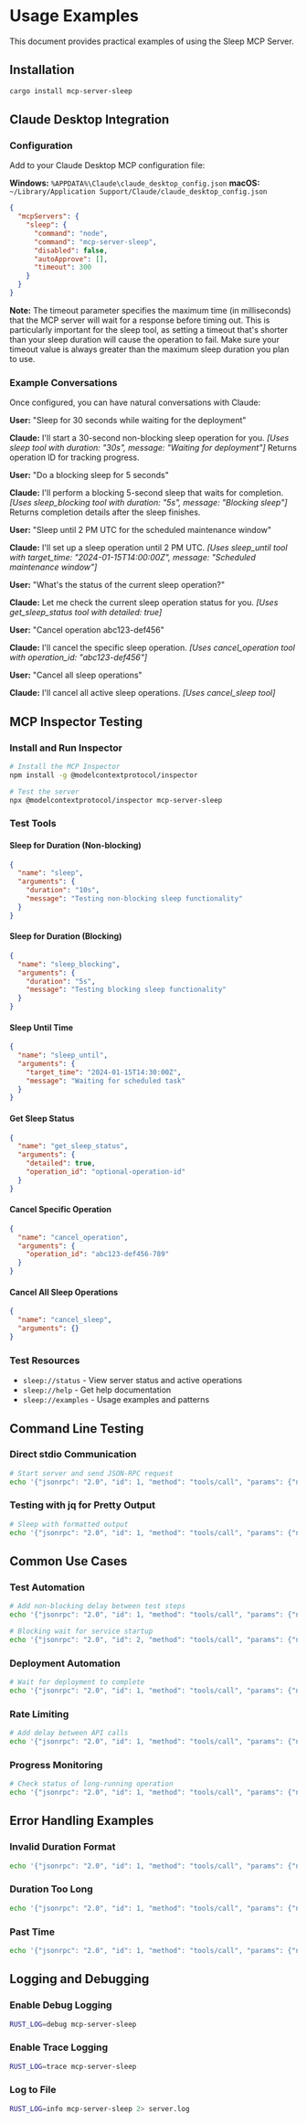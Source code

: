 # Usage Examples

This document provides practical examples of using the Sleep MCP Server.

## Installation

```bash
cargo install mcp-server-sleep
```

## Claude Desktop Integration

### Configuration

Add to your Claude Desktop MCP configuration file:

**Windows:** `%APPDATA%\Claude\claude_desktop_config.json`
**macOS:** `~/Library/Application Support/Claude/claude_desktop_config.json`

```json
{
  "mcpServers": {
    "sleep": {
      "command": "node",
      "command": "mcp-server-sleep",
      "disabled": false,
      "autoApprove": [],
      "timeout": 300
    }
  }
}
```

**Note:** The timeout parameter specifies the maximum time (in milliseconds) that the MCP server will wait for a response before timing out. This is particularly important for the sleep tool, as setting a timeout that's shorter than your sleep duration will cause the operation to fail. Make sure your timeout value is always greater than the maximum sleep duration you plan to use.

### Example Conversations

Once configured, you can have natural conversations with Claude:

**User:** "Sleep for 30 seconds while waiting for the deployment"

**Claude:** I'll start a 30-second non-blocking sleep operation for you.
_[Uses sleep tool with duration: "30s", message: "Waiting for deployment"]_
Returns operation ID for tracking progress.

**User:** "Do a blocking sleep for 5 seconds"

**Claude:** I'll perform a blocking 5-second sleep that waits for completion.
_[Uses sleep_blocking tool with duration: "5s", message: "Blocking sleep"]_
Returns completion details after the sleep finishes.

**User:** "Sleep until 2 PM UTC for the scheduled maintenance window"

**Claude:** I'll set up a sleep operation until 2 PM UTC.
_[Uses sleep_until tool with target_time: "2024-01-15T14:00:00Z", message: "Scheduled maintenance window"]_

**User:** "What's the status of the current sleep operation?"

**Claude:** Let me check the current sleep operation status for you.
_[Uses get_sleep_status tool with detailed: true]_

**User:** "Cancel operation abc123-def456"

**Claude:** I'll cancel the specific sleep operation.
_[Uses cancel_operation tool with operation_id: "abc123-def456"]_

**User:** "Cancel all sleep operations"

**Claude:** I'll cancel all active sleep operations.
_[Uses cancel_sleep tool]_

## MCP Inspector Testing

### Install and Run Inspector

```bash
# Install the MCP Inspector
npm install -g @modelcontextprotocol/inspector

# Test the server
npx @modelcontextprotocol/inspector mcp-server-sleep
```

### Test Tools

#### Sleep for Duration (Non-blocking)

```json
{
  "name": "sleep",
  "arguments": {
    "duration": "10s",
    "message": "Testing non-blocking sleep functionality"
  }
}
```

#### Sleep for Duration (Blocking)

```json
{
  "name": "sleep_blocking",
  "arguments": {
    "duration": "5s",
    "message": "Testing blocking sleep functionality"
  }
}
```

#### Sleep Until Time

```json
{
  "name": "sleep_until",
  "arguments": {
    "target_time": "2024-01-15T14:30:00Z",
    "message": "Waiting for scheduled task"
  }
}
```

#### Get Sleep Status

```json
{
  "name": "get_sleep_status",
  "arguments": {
    "detailed": true,
    "operation_id": "optional-operation-id"
  }
}
```

#### Cancel Specific Operation

```json
{
  "name": "cancel_operation",
  "arguments": {
    "operation_id": "abc123-def456-789"
  }
}
```

#### Cancel All Sleep Operations

```json
{
  "name": "cancel_sleep",
  "arguments": {}
}
```

### Test Resources

- `sleep://status` - View server status and active operations
- `sleep://help` - Get help documentation
- `sleep://examples` - Usage examples and patterns

## Command Line Testing

### Direct stdio Communication

```bash
# Start server and send JSON-RPC request
echo '{"jsonrpc": "2.0", "id": 1, "method": "tools/call", "params": {"name": "sleep", "arguments": {"duration": "5s"}}}' | mcp-server-sleep
```

### Testing with jq for Pretty Output

```bash
# Sleep with formatted output
echo '{"jsonrpc": "2.0", "id": 1, "method": "tools/call", "params": {"name": "sleep", "arguments": {"duration": "10s", "message": "Test sleep"}}}' | mcp-server-sleep | jq '.'
```

## Common Use Cases

### Test Automation

```bash
# Add non-blocking delay between test steps
echo '{"jsonrpc": "2.0", "id": 1, "method": "tools/call", "params": {"name": "sleep", "arguments": {"duration": "2s", "message": "Waiting for UI to load"}}}' | mcp-server-sleep

# Blocking wait for service startup
echo '{"jsonrpc": "2.0", "id": 2, "method": "tools/call", "params": {"name": "sleep_blocking", "arguments": {"duration": "30s", "message": "Service startup delay"}}}' | mcp-server-sleep
```

### Deployment Automation

```bash
# Wait for deployment to complete
echo '{"jsonrpc": "2.0", "id": 1, "method": "tools/call", "params": {"name": "sleep_until", "arguments": {"target_time": "2024-01-15T02:00:00Z", "message": "Maintenance window"}}}' | mcp-server-sleep
```

### Rate Limiting

```bash
# Add delay between API calls
echo '{"jsonrpc": "2.0", "id": 1, "method": "tools/call", "params": {"name": "sleep", "arguments": {"duration": "1s", "message": "Rate limiting delay"}}}' | mcp-server-sleep
```

### Progress Monitoring

```bash
# Check status of long-running operation
echo '{"jsonrpc": "2.0", "id": 1, "method": "tools/call", "params": {"name": "get_sleep_status", "arguments": {"detailed": true}}}' | mcp-server-sleep
```

## Error Handling Examples

### Invalid Duration Format

```bash
echo '{"jsonrpc": "2.0", "id": 1, "method": "tools/call", "params": {"name": "sleep", "arguments": {"duration": "invalid"}}}' | mcp-server-sleep
```

### Duration Too Long

```bash
echo '{"jsonrpc": "2.0", "id": 1, "method": "tools/call", "params": {"name": "sleep", "arguments": {"duration": "2h"}}}' | mcp-server-sleep
```

### Past Time

```bash
echo '{"jsonrpc": "2.0", "id": 1, "method": "tools/call", "params": {"name": "sleep_until", "arguments": {"target_time": "2020-01-01T00:00:00Z"}}}' | mcp-server-sleep
```

## Logging and Debugging

### Enable Debug Logging

```bash
RUST_LOG=debug mcp-server-sleep
```

### Enable Trace Logging

```bash
RUST_LOG=trace mcp-server-sleep
```

### Log to File

```bash
RUST_LOG=info mcp-server-sleep 2> server.log
```
